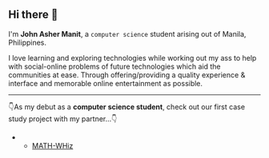 ## Hi there 👋

I'm **John Asher Manit**, a `computer science` student arising out of  Manila, Philippines.

I love learning and exploring technologies while working out my ass to help with social-online problems of future technologies which aid the communities at ease. Through offering/providing a quality experience & interface and memorable online entertainment as possible.

---
👇As my debut as a **computer science student**, check out our first case study project with my partner...👇

- - [MATH-WHiz](https://github.com/99lash/Math-WHiz)
<!--
**99lash/99lash** is a ✨ _special_ ✨ repository because its `README.md` (this file) appears on your GitHub profile.

Here are some ideas to get you started:

- 🔭 I’m currently working on ...
- 🌱 I’m currently learning ...
- 👯 I’m looking to collaborate on ...
- 🤔 I’m looking for help with ...
- 💬 Ask me about ...
- 📫 How to reach me: ...
- 😄 Pronouns: ...
- ⚡ Fun fact: ...
-->
